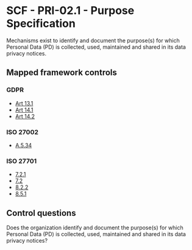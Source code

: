# SCF - PRI-02.1 - Purpose Specification
Mechanisms exist to identify and document the purpose(s) for which Personal Data (PD) is collected, used, maintained and shared in its data privacy notices.
## Mapped framework controls
### GDPR
- [Art 13.1](../gdpr/art13.md#Article-131)
- [Art 14.1](../gdpr/art14.md#Article-141)
- [Art 14.2](../gdpr/art14.md#Article-142)
  
### ISO 27002
- [A.5.34](../iso27002/a-5.md#a534)
  
### ISO 27701
- [7.2.1](../iso27701/721.md)
- [7.2](../iso27701/72.md)
- [8.2.2](../iso27701/822.md)
- [8.5.1](../iso27701/851.md)
  
## Control questions
Does the organization identify and document the purpose(s) for which Personal Data (PD) is collected, used, maintained and shared in its data privacy notices?
  